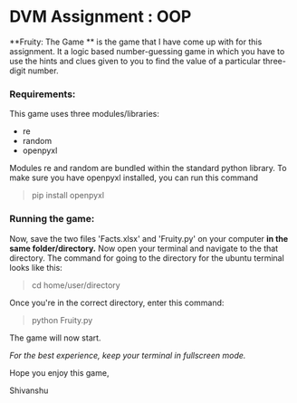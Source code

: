 # DVM Assignment : OOP

**Fruity: The Game ** is the game that I have come up with for this assignment. It a logic based number-guessing game in which you have to use the hints and clues given to you to find the value of a particular three-digit number.

### Requirements:

This game uses three modules/libraries:
- re
- random
- openpyxl

Modules re and random are bundled within the standard python library.
To make sure you have openpyxl installed, you can run this command

> pip install openpyxl

### Running the game:

Now, save the two files 'Facts.xlsx' and 'Fruity.py' on your computer **in the same folder/directory.** Now open your terminal and navigate to the that directory. The command for going to the directory for the ubuntu terminal looks like this:

> cd home/user/directory

Once you're in the correct directory, enter this command:

> python Fruity.py

The game will now start.

*For the best experience, keep your terminal in fullscreen mode.*

Hope you enjoy this game,

Shivanshu

